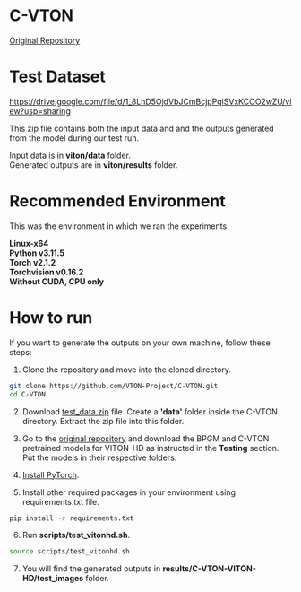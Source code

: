 # C-VTON

[Original Repository](https://github.com/benquick123/C-VTON)

# Test Dataset

https://drive.google.com/file/d/1_8LhD5OjdVbJCmBcjpPqiSVxKCOO2wZU/view?usp=sharing

This zip file contains both the input data and and the outputs generated from the model during our test run.

Input data is in **viton/data** folder.  
Generated outputs are in **viton/results** folder.

# Recommended Environment

This was the environment in which we ran the experiments:  

**Linux-x64**  
**Python v3.11.5**  
**Torch v2.1.2**  
**Torchvision v0.16.2**  
**Without CUDA, CPU only**

# How to run

If you want to generate the outputs on your own machine, follow these steps:

1. Clone the repository and move into the cloned directory.
```bash
git clone https://github.com/VTON-Project/C-VTON.git
cd C-VTON
```

2. Download [test_data.zip](https://drive.google.com/file/d/1_8LhD5OjdVbJCmBcjpPqiSVxKCOO2wZU/view?usp=sharing) file. Create a **'data'** folder inside the C-VTON directory. Extract the zip file into this folder.

3. Go to the [original repository](https://github.com/benquick123/C-VTON#testing) and download the BPGM and C-VTON pretrained models for VITON-HD as instructed in the **Testing** section. Put the models in their respective folders.

4. [Install PyTorch](https://pytorch.org/get-started/locally/).

5. Install other required packages in your environment using requirements.txt file.
```bash
pip install -r requirements.txt
```

6. Run **scripts/test_vitonhd.sh**.
```bash
source scripts/test_vitonhd.sh
```

7. You will find the generated outputs in **results/C-VTON-VITON-HD/test_images** folder.
